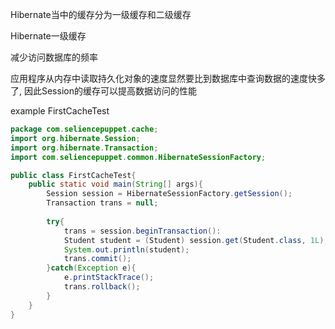 Hibernate当中的缓存分为一级缓存和二级缓存

Hibernate一级缓存

减少访问数据库的频率

应用程序从内存中读取持久化对象的速度显然要比到数据库中查询数据的速度快多了, 因此Session的缓存可以提高数据访问的性能

example FirstCacheTest
```java
package com.seliencepuppet.cache;
import org.hibernate.Session;
import org.hibernate.Transaction;
import com.seliencepuppet.common.HibernateSessionFactory;

public class FirstCacheTest{
    public static void main(String[] args){
        Session session = HibernateSessionFactory.getSession();
        Transaction trans = null;
        
        try{
            trans = session.beginTransaction():
            Student student = (Student) session.get(Student.class, 1L);
            System.out.println(student);
            trans.commit();
        }catch(Exception e){
            e.printStackTrace();
            trans.rollback();
        }
    }
}
```
